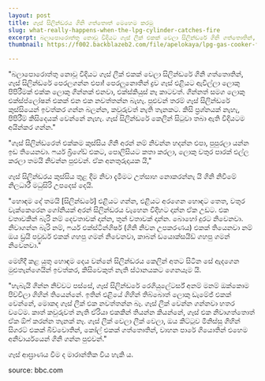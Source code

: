 ```yaml
---
layout: post
title: ගෑස් සිලින්ඩරය ගිනි ගත්තොත් මෙහෙම කරමු
slug: what-really-happens-when-the-lpg-cylinder-catches-fire
excerpt: බලාපොරොත්තු නොවූ විදියට ගෑස් ලීක් එකක් වෙලා සිලින්ඩරේ ගිනි ගත්තොතින්, ගෑස් සිලින්ඩරේ පෙරලගන්න එපා! පෙරලුනොතින් ද්‍රව ගෑස් එළියට ඇවිල්ලා ලොකු පිපිරීමක් එක්ක ලොකු ගින්නක් එනවා, එක්ස්කියුස් නෑ කාටවත්
thumbnail: https://f002.backblazeb2.com/file/apelokaya/lpg-gas-cooker-flame.jpg

---
```

"බලාපොරොත්තු නොවූ විදියට ගෑස් ලීක් එකක් වෙලා සිලින්ඩරේ ගිනි ගත්තොතින්, ගෑස් සිලින්ඩරේ පෙරලගන්න එපා! පෙරලුනොතින් ද්‍රව ගෑස් එළියට ඇවිල්ලා ලොකු පිපිරීමක් එක්ක ලොකු ගින්නක් එනවා, එක්ස්කියුස් නෑ කාටවත්. ගින්නත් සමග ලොකු එක්ස්ප්ලෝෂන් එකක් එන එක නවත්තන්න බැහැ. පුළුවන් තරම් ගෑස් සිලින්ඩරේ කුස්සියෙන් ඉවත්කර ගන්න බලන්න, කවුරුවත් නැති තැනකට. කිසි ප්‍රශ්නයක් නැහැ, පිපිරීම් කිසිදෙයක් වෙන්නේ නැහැ. ගෑස් සිලින්ඩරේ කෙලින් සිටුවා තබා ඇති විදියටම අයින්කර ගන්න."

"ගෑස් සිලින්ඩරෙත් එක්කම කුස්සිය ගිනි අරන් නම් නිවන්න හදන්න එපා, පුපුරලා යන්න ඉඩ තියෙනවා. ෆයර් බ්‍රිගේඩ් එකට, පොලිසියට කතා කරලා, ලොකු වතුර පාරක් එල්ල කරලා තමයි නිවන්න පුළුවන්. ඒක අනතුරුදායක යි,"

ගෑස් සිලින්ඩරය කුස්සිය තුළ දීම නිවා දැමීමට උත්සාහ නොකරන්නැ යි ගිනි නිවීමේ නිලධාරී මධුසිරි උපදෙස් දෙයි.

"හොඳම දේ තමයි [සිලින්ඩරේ] එළියට ගන්න, එළියට අරගෙන හොඳට තෙත, වතුර වැක්කෙරෙන ගෝනියක් අරන් සිලින්ඩරය වැහෙන විදිහට දාන්න ඒක උඩට. එක වතාවකින් බැරි නම් දෙවතාවක් දාන්න, තුන් වතාවක් දාන්න. බොහෝ දුරට නිවෙනවා. නිවාගන්න බැරි නම්, ෆයර් එක්ස්ටින්ගිෂර් (ගිනි නිවන උපකරණය) එකක් තියෙනවා නම් ඔය ඩ්‍රයි පවුඩර් එකක් ගහපු ගමන් නිවෙනවා, කාබන් ඩයොක්සයිඩ් ගහපු ගමන් නිවෙනවා."

මෙහිදී කළ යුතු හොඳම දෙය වන්නේ සිලින්ඩරය කෙලින් අතට සිටින සේ ඇදගෙන මුළුතැන්ගෙයින් ඉවත්කර, කිසිවෙකුත් නැති ස්ථානයකට ගෙනයෑම යි.

"හැබැයි ගින්න නිව්වට පස්සේ, ගෑස් සිලින්ඩරේ රෙගියුලේටර්ස් අනම් මනම් ඔක්කොම පිච්චිලා ගිහින් තියෙන්නේ. ඉතින් එළියේ ගිහින් තිබ්බොත් ලොකු ඩැමේජ් එකක් වෙන්නේ, මොකද ගෑස් ලීක් එක නවත්තන්න බෑ. ගෑස් ලීක් වෙන්න ගන්නවා හතර වටේම. කාත් කවුරුවත් නැති ඒරියා එකකින් තියන්න කියන්නේ, ගෑස් එක නිවාගත්තොත් ඒක ඕෆ් කරන්න තැනක් නෑ. ගෑස් ලීක් වෙලා ලීක් වෙලා, ඔය කිට්ටුව මිනිස්සු ගිහින් සිගරට් එකක් බිව්වොතින්, කෝල් එකක් ගත්තොතින්, වාහන පාරේ ගියොතින් එහෙම අනිවාර්යයෙන් ගිනි ගන්න පුළුවන්."

ගෑස් ආඝ්‍රාණය වීම ද මාරාන්තික විය හැකි ය.

source: bbc.com
